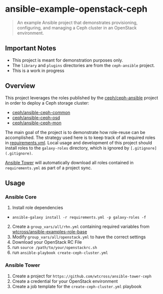 # ansible-example-openstack-ceph
> An example Ansible project that demonstrates provisioning, configuring, and managing a Ceph cluster in an OpenStack environment.

## Important Notes
- This project is meant for demonstration purposes only.
- The `library` and `plugins` directories are from the `ceph-ansible` project.
- This is a work in progress

## Overview
This project leverages the roles published by the [ceph/ceph-ansible](https://github.com/ceph/ceph-ansible) project in order to deploy a Ceph storage cluster:
- [ceph/ansible-ceph-common](https://github.com/ceph/ansible-ceph-common)
- [ceph/ansible-ceph-osd](https://github.com/ceph/ansible-ceph-osd)
- [ceph/ansible-ceph-mon](https://github.com/ceph/ansible-ceph-mon)

The main goal of the project is to demonstrate how role-reuse can be accomplished. The strategy used here is to keep track of all required roles in [requirements.yml](requirements.yml). Local usage and development of this project should install roles to the `galaxy-roles` directory, which is ignored by `[.gitignore](.gitignore)`.

[Ansible Tower](https://www.ansible.com/tower) will automatically download all roles contained in `requirements.yml` as part of a project sync.

## Usage
### Ansible Core
1. Install role dependencies
  - `ansible-galaxy install -r requirements.yml -p galaxy-roles -f`
2. Create a `group_vars/all/rhn.yml` containing required variables from [wtcross/ansible-examples-role-base](https://github.com/wtcross/ansible-example-role-base)
3. Modify `group_vars/all/openstack.yml` to have the correct settings
4. Download your OpenStack RC File
5. run `source /path/to/your/openstackrc.sh`
6. run `ansible-playbook create-ceph-cluster.yml`

### Ansible Tower
1. Create a project for `https://github.com/wtcross/ansible-tower-ceph`
2. Create a credential for your OpenStack environment
3. Create a job template for the `create-ceph-cluster.yml` playbook

